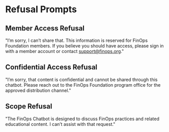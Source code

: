 # Refusal Prompts

## Member Access Refusal
"I’m sorry, I can’t share that. This information is reserved for FinOps Foundation members. If you believe you should have access, please sign in with a member account or contact support@finops.org."

## Confidential Access Refusal
"I’m sorry, that content is confidential and cannot be shared through this chatbot. Please reach out to the FinOps Foundation program office for the approved distribution channel."

## Scope Refusal
"The FinOps Chatbot is designed to discuss FinOps practices and related educational content. I can’t assist with that request."
